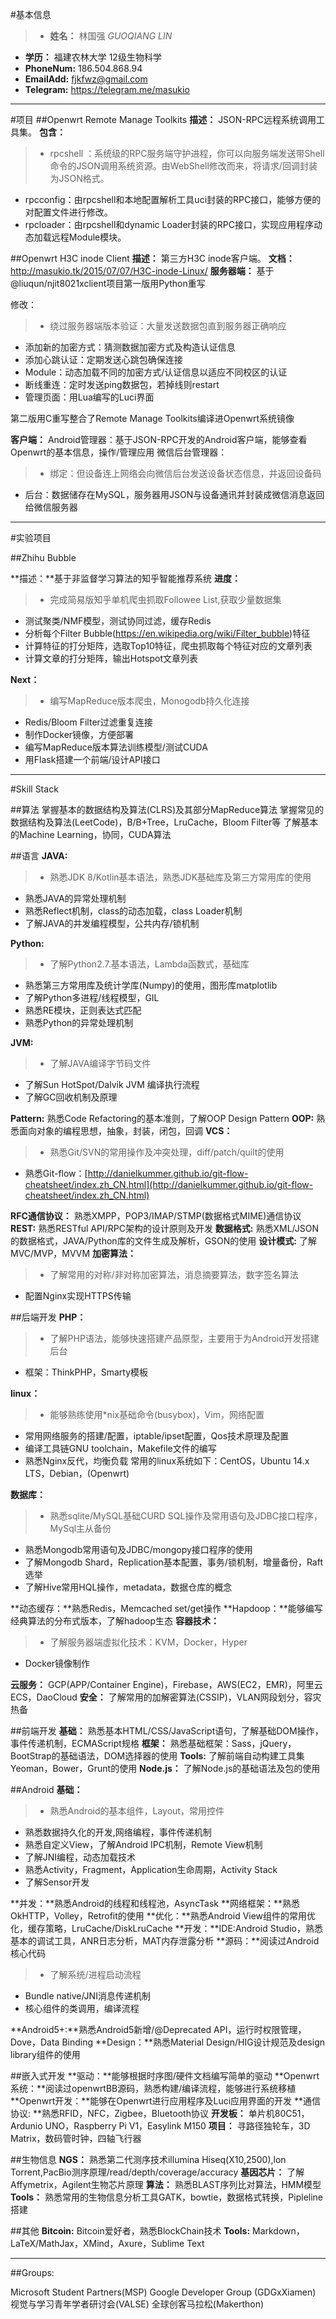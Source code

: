 #基本信息

>- **姓名：** 林国强    *GUOQIANG LIN*
- **学历：** 福建农林大学  12级生物科学
- **PhoneNum:** 186.504.868.94
- **EmailAdd:** fjkfwz@gmail.com
- **Telegram:** https://telegram.me/masukio

***
#项目
##Openwrt Remote Manage Toolkits
**描述：** JSON-RPC远程系统调用工具集。
**包含：**
>- rpcshell ：系统级的RPC服务端守护进程，你可以向服务端发送带Shell命令的JSON调用系统资源。由WebShell修改而来，将请求/回调封装为JSON格式。
- rpcconfig：由rpcshell和本地配置解析工具uci封装的RPC接口，能够方便的对配置文件进行修改。
- rpcloader：由rpcshell和dynamic Loader封装的RPC接口，实现应用程序动态加载远程Module模块。

##Openwrt H3C inode Client
**描述：** 第三方H3C inode客户端。
**文档：** http://masukio.tk/2015/07/07/H3C-inode-Linux/
**服务器端：**
基于@liuqun/njit8021xclient项目第一版用Python重写

修改：
>- 绕过服务器端版本验证：大量发送数据包直到服务器正确响应
- 添加新的加密方式：猜测数据加密方式及构造认证信息
- 添加心跳认证：定期发送心跳包确保连接
- Module：动态加载不同的加密方式/认证信息以适应不同校区的认证
- 断线重连：定时发送ping数据包，若掉线则restart
- 管理页面：用Lua编写的Luci界面

第二版用C重写整合了Remote Manage Toolkits编译进Openwrt系统镜像

**客户端：**
Android管理器：基于JSON-RPC开发的Android客户端，能够查看Openwrt的基本信息，操作/管理应用
微信后台管理器：
>- 绑定：但设备连上网络会向微信后台发送设备状态信息，并返回设备码
- 后台：数据储存在MySQL，服务器用JSON与设备通讯并封装成微信消息返回给微信服务器

***

#实验项目

##Zhihu Bubble

**描述：**基于非监督学习算法的知乎智能推荐系统
**进度：**
>- 完成简易版知乎单机爬虫抓取Followee List,获取少量数据集
- 测试聚类/NMF模型，测试协同过滤，缓存Redis
- 分析每个Filter Bubble(https://en.wikipedia.org/wiki/Filter_bubble)特征
- 计算特征的打分矩阵，选取Top10特征，爬虫抓取每个特征对应的文章列表
- 计算文章的打分矩阵，输出Hotspot文章列表

**Next：**

>- 编写MapReduce版本爬虫，Monogodb持久化连接
- Redis/Bloom Filter过滤重复连接
- 制作Docker镜像，方便部署
- 编写MapReduce版本算法训练模型/测试CUDA
- 用Flask搭建一个前端/设计API接口

***

#Skill Stack

##算法
掌握基本的数据结构及算法(CLRS)及其部分MapReduce算法
掌握常见的数据结构及算法(LeetCode)，B/B+Tree，LruCache，Bloom Filter等
了解基本的Machine Learning，协同，CUDA算法

##语言
**JAVA:**
>- 熟悉JDK 8/Kotlin基本语法，熟悉JDK基础库及第三方常用库的使用
- 熟悉JAVA的异常处理机制
- 熟悉Reflect机制，class的动态加载，class Loader机制
- 了解JAVA的并发编程模型，公共内存/锁机制

**Python:**
>- 了解Python2.7.基本语法，Lambda函数式，基础库
- 熟悉第三方常用库及统计学库(Numpy)的使用，图形库matplotlib
- 了解Python多进程/线程模型，GIL
- 熟悉RE模块，正则表达式匹配
- 熟悉Python的异常处理机制

**JVM:**
>- 了解JAVA编译字节码文件
- 了解Sun HotSpot/Dalvik JVM 编译执行流程
- 了解GC回收机制及原理

**Pattern:** 熟悉Code Refactoring的基本准则，了解OOP Design Pattern
**OOP:** 熟悉面向对象的编程思想，抽象，封装，闭包，回调
**VCS：**
>- 熟悉Git/SVN的常用操作及冲突处理，diff/patch/quilt的使用
- 熟悉Git-flow：[http://danielkummer.github.io/git-flow-cheatsheet/index.zh_CN.html](http://danielkummer.github.io/git-flow-cheatsheet/index.zh_CN.html)

**RFC通信协议：** 熟悉XMPP，POP3/IMAP/STMP(数据格式MIME)通信协议
**REST:** 熟悉RESTful API/RPC架构的设计原则及开发
**数据格式:** 熟悉XML/JSON的数据格式，JAVA/Python库的文件生成及解析，GSON的使用
**设计模式:** 了解MVC/MVP，MVVM
**加密算法：**
>- 了解常用的对称/非对称加密算法，消息摘要算法，数字签名算法
- 配置Nginx实现HTTPS传输

##后端开发
**PHP：**
>- 了解PHP语法，能够快速搭建产品原型，主要用于为Android开发搭建后台
- 框架：ThinkPHP，Smarty模板

**linux：**
>- 能够熟练使用\*nix基础命令(busybox)，Vim，网络配置
- 常用网络服务的搭建/配置，iptable/ipset配置，Qos技术原理及配置
- 编译工具链GNU toolchain，Makefile文件的编写
- 熟悉Nginx反代，均衡负载
常用的linux系统如下：CentOS，Ubuntu 14.x LTS，Debian，(Openwrt)

**数据库：**
>- 熟悉sqlite/MySQL基础CURD SQL操作及常用语句及JDBC接口程序，MySql主从备份
- 熟悉Mongodb常用语句及JDBC/mongopy接口程序的使用
- 了解Mongodb Shard，Replication基本配置，事务/锁机制，增量备份，Raft选举
- 了解Hive常用HQL操作，metadata，数据仓库的概念

**动态缓存：**熟悉Redis，Memcached set/get操作
**Hapdoop：**能够编写经典算法的分布式版本，了解hadoop生态
**容器技术：**
>- 了解服务器端虚拟化技术：KVM，Docker，Hyper
- Docker镜像制作

**云服务：** GCP(APP/Container Engine)，Firebase，AWS(EC2，EMR)，阿里云ECS，DaoCloud
**安全：** 了解常用的加解密算法(CSSIP)，VLAN网段划分，容灾热备

##前端开发
**基础：** 熟悉基本HTML/CSS/JavaScript语句，了解基础DOM操作，事件传递机制，ECMAScript规格
**框架：** 熟悉基础框架：Sass，jQuery，BootStrap的基础语法，DOM选择器的使用
**Tools:** 了解前端自动构建工具集Yeoman，Bower，Grunt的使用
**Node.js：** 了解Node.js的基础语法及包的使用

##Android
**基础：**
>- 熟悉Android的基本组件，Layout，常用控件
- 熟悉数据持久化的开发,网络编程，事件传递机制
- 熟悉自定义View，了解Android IPC机制，Remote View机制
- 了解JNI编程，动态加载技术
- 熟悉Activity，Fragment，Application生命周期，Activity Stack
- 了解Sensor开发

**并发：**熟悉Android的线程和线程池，AsyncTask
**网络框架：**熟悉OkHTTP，Volley，Retrofit的使用
**优化：**熟悉Android View组件的常用优化，缓存策略，LruCache/DiskLruCache
**开发：**IDE:Android Studio，熟悉基本的调试工具，ANR日志分析，MAT内存泄露分析
**源码：**阅读过Android核心代码
>- 了解系统/进程启动流程
- Bundle native/JNI消息传递机制
- 核心组件的类调用，编译流程

**Android5+:**熟悉Android5新增/@Deprecated API，运行时权限管理，Dove，Data Binding
**Design：**熟悉Material Design/HIG设计规范及design library组件的使用

##嵌入式开发
**驱动：**能够根据时序图/硬件文档编写简单的驱动
**Openwrt系统：**阅读过openwrtBB源码，熟悉构建/编译流程，能够进行系统移植
**Openwrt开发：**能够在Openwrt进行应用程序及Luci应用界面的开发
**通信协议: **熟悉RFID，NFC，Zigbee，Bluetooth协议
**开发板：** 单片机80C51，Ardunio UNO，Raspberry Pi V1，Easylink M150
**项目：** 寻路径独轮车，3D Matrix，数码管时钟，四轴飞行器

##生物信息
**NGS：** 熟悉第二代测序技术illumina Hiseq(X10,2500),lon Torrent,PacBio测序原理/read/depth/coverage/accuracy
**基因芯片：** 了解Affymetrix，Agilent生物芯片原理
**算法：** 熟悉BLAST序列比对算法，HMM模型
**Tools：** 熟悉常用的生物信息分析工具GATK，bowtie，数据格式转换，Pipleline搭建

##其他
**Bitcoin:** Bitcoin爱好者，熟悉BlockChain技术
**Tools:** Markdown，LaTeX/MathJax，XMind，Axure，Sublime Text

***
##Groups:

Microsoft Student Partners(MSP)
Google Developer Group (GDGxXiamen)
视觉与学习青年学者研讨会(VALSE)
全球创客马拉松(Makerthon)



